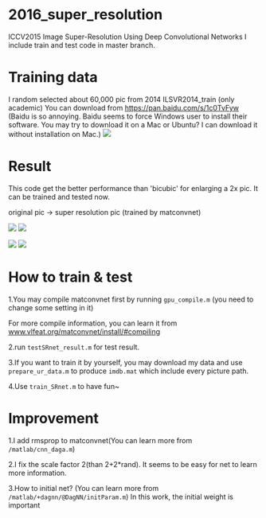 # 2016_super_resolution
ICCV2015 Image Super-Resolution Using Deep Convolutional Networks
I include train and test code in master branch.

# Training data
I random selected about 60,000 pic from 2014 ILSVR2014_train (only academic) You can download from https://pan.baidu.com/s/1c0TvFyw  (Baidu is so annoying. Baidu seems to force Windows user to install their software.
You may try to download it on a Mac or Ubuntu? I can download it without installation on Mac.)
![](https://github.com/layumi/2016_super_resolution/blob/master/WechatIMG1.jpeg)

# Result
This code get the better performance than 'bicubic' for enlarging a 2x pic. It can be trained and tested now. 

original pic -> super resolution pic (trained by matconvnet)

![](https://github.com/layumi/2016_super_resolution/blob/master/3_bicubic.jpg) 
![](https://github.com/layumi/2016_super_resolution/blob/master/3_srnet.jpg) 

![](https://github.com/layumi/2016_super_resolution/blob/master/4_bicubic.jpg) 
![](https://github.com/layumi/2016_super_resolution/blob/master/4_srnet.jpg) 

# How to train & test
1.You may compile matconvnet first by running `gpu_compile.m`  (you need to change some setting in it)

For more compile information, you can learn it from www.vlfeat.org/matconvnet/install/#compiling

2.run `testSRnet_result.m` for test result.

3.If you want to train it by yourself, you may download my data and use `prepare_ur_data.m` to produce `imdb.mat` which include every picture path.

4.Use `train_SRnet.m` to have fun~
 
# Improvement
1.I add rmsprop to matconvnet(You can learn more from `/matlab/cnn_daga.m`)

2.I fix the scale factor 2(than 2+2*rand). It seems to be easy for net to learn more information.

3.How to initial net? (You can learn more from `/matlab/+dagnn/@DagNN/initParam.m`) In this work, the initial weight is important
